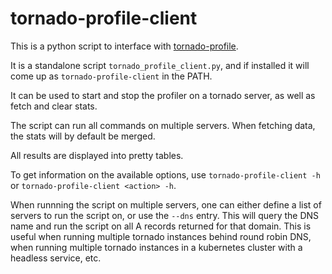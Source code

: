 tornado-profile-client
======================

This is a python script to interface with [tornado-profile](https://github.com/makearl/tornado-profile).

It is a standalone script `tornado_profile_client.py`, and if installed it will
come up as `tornado-profile-client` in the PATH.

It can be used to start and stop the profiler on a tornado server, as well as
fetch and clear stats.

The script can run all commands on multiple servers. When fetching data, the
stats will by default be merged.

All results are displayed into pretty tables.

To get information on the available options, use `tornado-profile-client -h` or
`tornado-profile-client <action> -h`.

When runnning the script on multiple servers, one can either define a list of
servers to run the script on, or use the `--dns` entry. This will query the DNS
name and run the script on all A records returned for that domain. This is
useful when running multiple tornado instances behind round robin DNS, when
running multiple tornado instances in a kubernetes cluster with a headless
service, etc.
